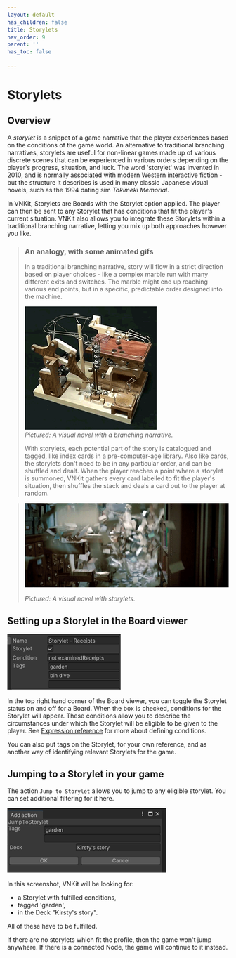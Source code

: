 ```yaml
---
layout: default
has_children: false
title: Storylets
nav_order: 9
parent: ''
has_toc: false

---
```

# Storylets

## Overview

A _storylet_ is a snippet of a game narrative that the player experiences based on the conditions of the game world. An alternative to traditional branching narratives, storylets are useful for non-linear games made up of various discrete scenes that can be experienced in various orders depending on the player's progress, situation, and luck. The word 'storylet' was invented in 2010, and is normally associated with modern Western interactive fiction - but the structure it describes is used in many classic Japanese visual novels, such as the 1994 dating sim _Tokimeki Memorial_.

In VNKit, Storylets are Boards with the Storylet option applied. The player can then be sent to any Storylet that has conditions that fit the player's current situation. VNKit also allows you to integrate these Storylets within a traditional branching narrative, letting you mix up both approaches however you like.

> ### An analogy, with some animated gifs
>
> In a traditional branching narrative, story will flow in a strict direction based on player choices - like a complex marble run with many different exits and switches. The marble might end up reaching various end points, but in a specific, predictable order designed into the machine.
>
> ![](/assets/images/xii9.gif)  
> _Pictured: A visual novel with a branching narrative._
>
> With storylets, each potential part of the story is catalogued and tagged, like index cards in a pre-computer-age library. Also like cards, the storylets don't need to be in any particular order, and can be shuffled and dealt. When the player reaches a point where a storylet is summoned, VNKit gathers every card labelled to fit the player's situation, then shuffles the stack and deals a card out to the player at random.

> ![](/assets/images/index-cards.gif)
>
> _Pictured: A visual novel with storylets._

## Setting up a Storylet in the Board viewer

![](/assets/images/storylet.PNG)

In the top right hand corner of the Board viewer, you can toggle the Storylet status on and off for a Board. When the box is checked, conditions for the Storylet will appear. These conditions allow you to describe the circumstances under which the Storylet will be eligible to be given to the player. See [Expression reference](https://vnkit.axile.studio/docs/expression-reference/) for more about defining conditions.

You can also put tags on the Storylet, for your own reference, and as another way of identifying relevant Storylets for the game.

## Jumping to a Storylet in your game

The action `Jump to Storylet` allows you to jump to any eligible storylet. You can set additional filtering for it here.

![](/assets/images/storylet2-1.PNG)

In this screenshot, VNKit will be looking for: 

* a Storylet with fulfilled conditions,
* tagged 'garden',
* in the Deck "Kirsty's story".

All of these have to be fulfilled.

If there are no storylets which fit the profile, then the game won't jump anywhere. If there is a connected Node, the game will continue to it instead.